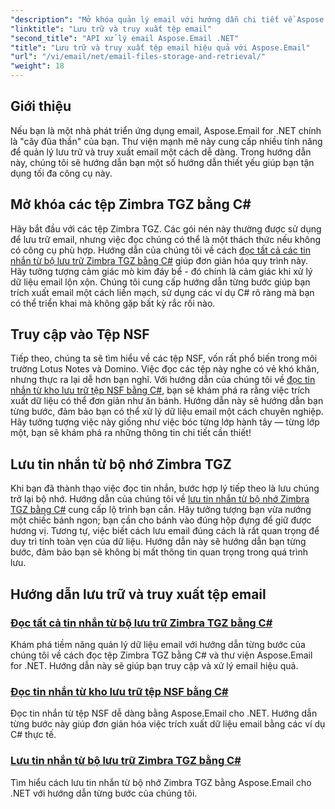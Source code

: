 ```yaml
---
"description": "Mở khóa quản lý email với hướng dẫn chi tiết về Aspose.Email cho .NET, bao gồm cách xử lý tệp Zimbra TGZ và NSF bằng C#."
"linktitle": "Lưu trữ và truy xuất tệp email"
"second_title": "API xử lý email Aspose.Email .NET"
"title": "Lưu trữ và truy xuất tệp email hiệu quả với Aspose.Email"
"url": "/vi/email/net/email-files-storage-and-retrieval/"
"weight": 18
---
```


## Giới thiệu

Nếu bạn là một nhà phát triển ứng dụng email, Aspose.Email for .NET chính là "cây đũa thần" của bạn. Thư viện mạnh mẽ này cung cấp nhiều tính năng để quản lý lưu trữ và truy xuất email một cách dễ dàng. Trong hướng dẫn này, chúng tôi sẽ hướng dẫn bạn một số hướng dẫn thiết yếu giúp bạn tận dụng tối đa công cụ này.

## Mở khóa các tệp Zimbra TGZ bằng C#
Hãy bắt đầu với các tệp Zimbra TGZ. Các gói nén này thường được sử dụng để lưu trữ email, nhưng việc đọc chúng có thể là một thách thức nếu không có công cụ phù hợp. Hướng dẫn của chúng tôi về cách [đọc tất cả các tin nhắn từ bộ lưu trữ Zimbra TGZ bằng C#](./read-all-messages-from-zimbra-tgz-storage/) giúp đơn giản hóa quy trình này. Hãy tưởng tượng cảm giác mò kim đáy bể - đó chính là cảm giác khi xử lý dữ liệu email lộn xộn. Chúng tôi cung cấp hướng dẫn từng bước giúp bạn trích xuất email một cách liền mạch, sử dụng các ví dụ C# rõ ràng mà bạn có thể triển khai mà không gặp bất kỳ rắc rối nào. 

## Truy cập vào Tệp NSF
Tiếp theo, chúng ta sẽ tìm hiểu về các tệp NSF, vốn rất phổ biến trong môi trường Lotus Notes và Domino. Việc đọc các tệp này nghe có vẻ khó khăn, nhưng thực ra lại dễ hơn bạn nghĩ. Với hướng dẫn của chúng tôi về [đọc tin nhắn từ kho lưu trữ tệp NSF bằng C#](./read-messages-from-nsf-files-storage/), bạn sẽ khám phá ra rằng việc trích xuất dữ liệu có thể đơn giản như ăn bánh. Hướng dẫn này sẽ hướng dẫn bạn từng bước, đảm bảo bạn có thể xử lý dữ liệu email một cách chuyên nghiệp. Hãy tưởng tượng việc này giống như việc bóc từng lớp hành tây — từng lớp một, bạn sẽ khám phá ra những thông tin chi tiết cần thiết!

## Lưu tin nhắn từ bộ nhớ Zimbra TGZ
Khi bạn đã thành thạo việc đọc tin nhắn, bước hợp lý tiếp theo là lưu chúng trở lại bộ nhớ. Hướng dẫn của chúng tôi về [lưu tin nhắn từ bộ nhớ Zimbra TGZ bằng C#](./save-messages-from-zimbra-tgz-storage/) cung cấp lộ trình bạn cần. Hãy tưởng tượng bạn vừa nướng một chiếc bánh ngon; bạn cần cho bánh vào đúng hộp đựng để giữ được hương vị. Tương tự, việc biết cách lưu email đúng cách là rất quan trọng để duy trì tính toàn vẹn của dữ liệu. Hướng dẫn này sẽ hướng dẫn bạn từng bước, đảm bảo bạn sẽ không bị mất thông tin quan trọng trong quá trình lưu.

## Hướng dẫn lưu trữ và truy xuất tệp email
### [Đọc tất cả tin nhắn từ bộ lưu trữ Zimbra TGZ bằng C#](./read-all-messages-from-zimbra-tgz-storage/)
Khám phá tiềm năng quản lý dữ liệu email với hướng dẫn từng bước của chúng tôi về cách đọc tệp Zimbra TGZ bằng C# và thư viện Aspose.Email for .NET. Hướng dẫn này sẽ giúp bạn truy cập và xử lý email hiệu quả.
### [Đọc tin nhắn từ kho lưu trữ tệp NSF bằng C#](./read-messages-from-nsf-files-storage/)
Đọc tin nhắn từ tệp NSF dễ dàng bằng Aspose.Email cho .NET. Hướng dẫn từng bước này giúp đơn giản hóa việc trích xuất dữ liệu email bằng các ví dụ C# thực tế.
### [Lưu tin nhắn từ bộ lưu trữ Zimbra TGZ bằng C#](./save-messages-from-zimbra-tgz-storage/)
Tìm hiểu cách lưu tin nhắn từ bộ nhớ Zimbra TGZ bằng Aspose.Email cho .NET với hướng dẫn từng bước của chúng tôi.